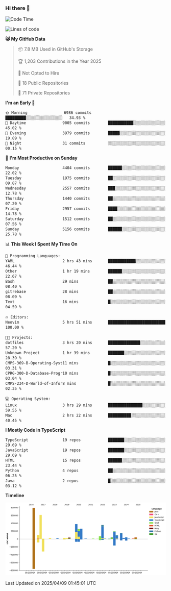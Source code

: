 ### Hi there 👋

<!--
**Clumsy-Coder/Clumsy-Coder** is a ✨ _special_ ✨ repository because its `README.md` (this file) appears on your GitHub profile.

Here are some ideas to get you started:

- 🔭 I’m currently working on ...
- 🌱 I’m currently learning ...
- 👯 I’m looking to collaborate on ...
- 🤔 I’m looking for help with ...
- 💬 Ask me about ...
- 📫 How to reach me: ...
- 😄 Pronouns: ...
- ⚡ Fun fact: ...
-->

<!-- anmol098/waka-readme-stats -->
<!--START_SECTION:waka-->
![Code Time](http://img.shields.io/badge/Code%20Time-1%2C238%20hrs%2034%20mins-blue)

![Lines of code](https://img.shields.io/badge/From%20Hello%20World%20I%27ve%20Written-3.5%20million%20lines%20of%20code-blue)

**🐱 My GitHub Data** 

> 📦 7.8 MB Used in GitHub's Storage 
 > 
> 🏆 1,203 Contributions in the Year 2025
 > 
> 🚫 Not Opted to Hire
 > 
> 📜 18 Public Repositories 
 > 
> 🔑 71 Private Repositories 
 > 
**I'm an Early 🐤** 

```text
🌞 Morning                6986 commits        █████████░░░░░░░░░░░░░░░░   34.93 % 
🌆 Daytime                9005 commits        ███████████░░░░░░░░░░░░░░   45.02 % 
🌃 Evening                3979 commits        █████░░░░░░░░░░░░░░░░░░░░   19.89 % 
🌙 Night                  31 commits          ░░░░░░░░░░░░░░░░░░░░░░░░░   00.15 % 
```
📅 **I'm Most Productive on Sunday** 

```text
Monday                   4404 commits        ██████░░░░░░░░░░░░░░░░░░░   22.02 % 
Tuesday                  1975 commits        ██░░░░░░░░░░░░░░░░░░░░░░░   09.87 % 
Wednesday                2557 commits        ███░░░░░░░░░░░░░░░░░░░░░░   12.78 % 
Thursday                 1440 commits        ██░░░░░░░░░░░░░░░░░░░░░░░   07.20 % 
Friday                   2957 commits        ████░░░░░░░░░░░░░░░░░░░░░   14.78 % 
Saturday                 1512 commits        ██░░░░░░░░░░░░░░░░░░░░░░░   07.56 % 
Sunday                   5156 commits        ██████░░░░░░░░░░░░░░░░░░░   25.78 % 
```


📊 **This Week I Spent My Time On** 

```text
💬 Programming Languages: 
YAML                     2 hrs 43 mins       ████████████░░░░░░░░░░░░░   46.44 % 
Other                    1 hr 19 mins        ██████░░░░░░░░░░░░░░░░░░░   22.67 % 
Bash                     29 mins             ██░░░░░░░░░░░░░░░░░░░░░░░   08.40 % 
gitrebase                28 mins             ██░░░░░░░░░░░░░░░░░░░░░░░   08.09 % 
Text                     16 mins             █░░░░░░░░░░░░░░░░░░░░░░░░   04.59 % 

🔥 Editors: 
Neovim                   5 hrs 51 mins       █████████████████████████   100.00 % 

🐱‍💻 Projects: 
dotfiles                 3 hrs 20 mins       ██████████████░░░░░░░░░░░   57.20 % 
Unknown Project          1 hr 39 mins        ███████░░░░░░░░░░░░░░░░░░   28.39 % 
CMPS-369-B-Operating-Syst11 mins             █░░░░░░░░░░░░░░░░░░░░░░░░   03.31 % 
CPRG-300-D-Database-Progr10 mins             █░░░░░░░░░░░░░░░░░░░░░░░░   03.04 % 
CMPS-234-D-World-of-Infor8 mins              █░░░░░░░░░░░░░░░░░░░░░░░░   02.35 % 

💻 Operating System: 
Linux                    3 hrs 29 mins       ███████████████░░░░░░░░░░   59.55 % 
Mac                      2 hrs 22 mins       ██████████░░░░░░░░░░░░░░░   40.45 % 
```

**I Mostly Code in TypeScript** 

```text
TypeScript               19 repos            ███████░░░░░░░░░░░░░░░░░░   29.69 % 
JavaScript               19 repos            ███████░░░░░░░░░░░░░░░░░░   29.69 % 
HTML                     15 repos            ██████░░░░░░░░░░░░░░░░░░░   23.44 % 
Python                   4 repos             ██░░░░░░░░░░░░░░░░░░░░░░░   06.25 % 
Java                     2 repos             █░░░░░░░░░░░░░░░░░░░░░░░░   03.12 % 
```



**Timeline**

![Lines of Code chart](https://raw.githubusercontent.com/Clumsy-Coder/Clumsy-Coder/main/assets/bar_graph.png)


 Last Updated on 2025/04/09 01:45:01 UTC
<!--END_SECTION:waka-->
